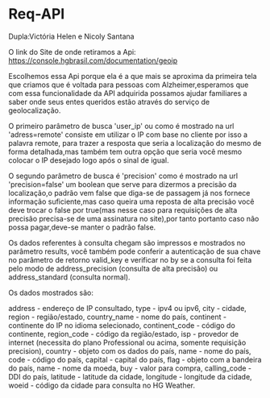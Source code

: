 # Req-API

Dupla:Victória Helen e Nicoly Santana

O link do Site de onde retiramos a Api: https://console.hgbrasil.com/documentation/geoip

Escolhemos essa Api porque ela é a que mais se aproxima da primeira tela que criamos que é voltada para pessoas com Alzheimer,esperamos que com essa funcionalidade da API adquirida possamos ajudar familiares a saber onde seus entes queridos estão através do serviço de geolocalização.

O primeiro parâmetro de busca 'user_ip' ou como é mostrado na url 'adress=remote' consiste em utilizar o IP com base no cliente por isso a palavra remote, para trazer a resposta que seria a localização do mesmo de forma detalhada,mas também tem outra opção que seria você mesmo colocar o IP desejado logo após o sinal de igual.

O segundo parâmetro de busca é 'precision' como é mostrado na url 'precision=false' um boolean que serve para dizermos a precisão da localização,o padrão vem false que diga-se de passagem já nos fornece informação suficiente,mas caso queira uma reposta de alta precisão você deve trocar o false por true(mas nesse caso para requisições de alta precisão precisa-se de uma assinatura no site),por tanto portanto caso não possa pagar,deve-se manter o padrão false.

Os dados referentes à consulta chegam são impressos e mostrados no parâmetro results, você também pode conferir a autenticação de sua chave no parâmetro de retorno valid_key e verificar no by se a consulta foi feita pelo modo de address_precision (consulta de alta precisão) ou address_standard (consulta normal).

Os dados mostrados são:

address - endereço de IP consultado,
type - ipv4 ou ipv6,
city - cidade,
region - região/estado,
country_name - nome do país,
continent - continente do IP no idioma selecionado,
continent_code - código do continente,
region_code - código da região/estado,
isp - provedor de internet (necessita do plano Professional ou acima, somente requisição precision),
country - objeto com os dados do país,
name - nome do país,
code - código do país,
capital - capital do país,
flag - objeto com a bandeira do país,
name - nome da moeda,
buy - valor para compra,
calling_code - DDI do país,
latitude - latitude da cidade,
longitude - longitude da cidade,
woeid - código da cidade para consulta no HG Weather.
